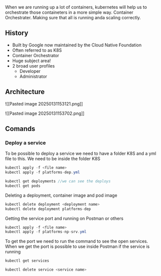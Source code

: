 When we are running up a lot of containers, kubernetes will help us to orchestrate those containeters in a more simple way.
Container Orchestrater. Making sure that all is running anda scaling correctly.

## History
- Built by Google now maintained by the Cloud Native Foundation
- Often referred to as K8S
- Container Orchestrator
- Huge subject area!
- 2 broad user profiles
	- Developer
	- Administrator

## Architecture
![[Pasted image 20250131153121.png]]


![[Pasted image 20250131153702.png]]


## Comands

### Deploy a service
To be possible to deploy a service we need to have a folder K8S and a yml file to this.
We need to be inside the folder K8S
```C#
kubectl apply -f <file name>
kubectl apply -f platforms-dep.yml
```

```C#
kubectl get deployments //we can see the deploys
kubectl get pods
```

Deleting a deployment, container image and pod image
```C#
kubectl delete deployment <deployment name>
kubectl delete deployment platforms-dep
```


Getting the service port and running on Postman or others
```C#
kubectl apply -f <file name>
kubectl apply -f platforms-np-srv.yml
```

To get the port we need to run the command to see the open services.
When we get the port is possible to use inside Postman if the service is running
```C#
kubectl get services
```

```C#
kubectl delete service <service name>
```